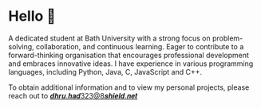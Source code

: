 # Hello 👋

A dedicated student at Bath University with a strong focus on problem-solving, collaboration, and continuous learning. Eager to contribute to a forward-thinking organisation that encourages professional development and embraces innovative ideas. I have experience in various programming languages, including Python, Java, C, JavaScript and C++.

To obtain additional information and to view my personal projects, please reach out to 𝒅𝒉𝒓𝒖.𝒉𝒂𝒅323@8𝒔𝒉𝒊𝒆𝒍𝒅.𝒏𝒆𝒕
